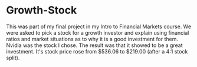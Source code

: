 # Growth-Stock
This was part of my final project in my Intro to Financial Markets course. We were asked to pick a stock for a growth investor and explain using financial ratios and market situations as to why it is a good investment for them.
Nvidia was the stock I chose. The result was that it showed to be a great investment. It's stock price rose from $536.06 to $219.00 (after a 4:1 stock split).
